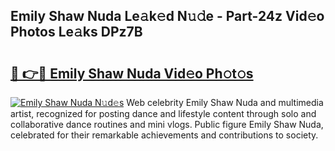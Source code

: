 ## Emily Shaw Nuda Le𝚊k𝚎d N𝚞𝚍e - Part-24z Vid𝚎o Photos Le𝚊ks DPz7B

# <h2><a href="http://fbbx01.evod.top/?m=Emily+Shaw+Nuda">🔗 👉🔴 Emily Shaw Nuda Vid𝚎o Ph𝚘t𝚘s</a></h2>

[![Emily Shaw Nuda N𝚞d𝚎s](https://i.imgur.com/8V9OHl7.gif)](http://fbbx01.evod.top/?m=Emily+Shaw+Nuda)
Web celebrity Emily Shaw Nuda and multimedia artist, recognized for posting dance and lifestyle content through solo and collaborative dance routines and mini vlogs. Public figure Emily Shaw Nuda, celebrated for their remarkable achievements and contributions to society. 
